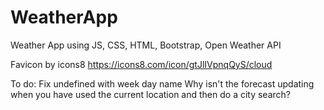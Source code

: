 # WeatherApp

Weather App using JS, CSS, HTML, Bootstrap, Open Weather API

Favicon by icons8 https://icons8.com/icon/gtJlIVpnqQyS/cloud

To do:
Fix undefined with week day name
Why isn't the forecast updating when you have used the current location and then do a city search?
